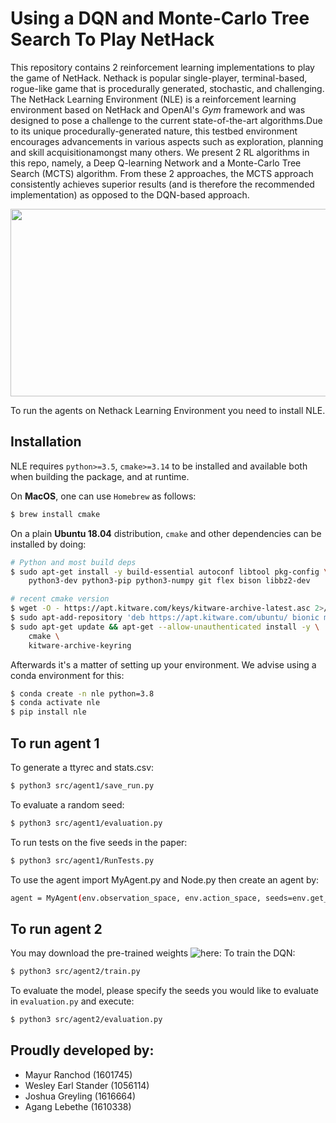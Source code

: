 # Using a DQN and Monte-Carlo Tree Search To Play NetHack
This repository contains 2 reinforcement learning implementations to play the game of NetHack. Nethack is popular single-player, terminal-based, rogue-like game that is procedurally  generated, stochastic, and challenging. The NetHack Learning Environment (NLE) is a reinforcement learning environment based on NetHack and OpenAI's *Gym* framework and was designed to pose a challenge to the current state-of-the-art algorithms.Due to its unique procedurally-generated nature, this testbed environment encourages advancements in various aspects such as exploration,  planning  and  skill  acquisitionamongst many others. We present 2 RL algorithms in this repo, namely, a Deep Q-learning Network and a Monte-Carlo Tree Search (MCTS) algorithm. From these 2 approaches, the MCTS approach consistently achieves superior results (and is therefore the recommended implementation) as opposed to the DQN-based approach.
<p align="center">
  <img src="https://nethackwiki.com/mediawiki/images/b/b4/UnNetHack.png" width="600" height = "300">
</p>

To run the agents on Nethack Learning Environment you need to install NLE.


## Installation

NLE requires `python>=3.5`, `cmake>=3.14` to be installed and available both when building the
package, and at runtime.

On **MacOS**, one can use `Homebrew` as follows:

``` bash
$ brew install cmake
```

On a plain **Ubuntu 18.04** distribution, `cmake` and other dependencies
can be installed by doing:

```bash
# Python and most build deps
$ sudo apt-get install -y build-essential autoconf libtool pkg-config \
    python3-dev python3-pip python3-numpy git flex bison libbz2-dev

# recent cmake version
$ wget -O - https://apt.kitware.com/keys/kitware-archive-latest.asc 2>/dev/null | sudo apt-key add -
$ sudo apt-add-repository 'deb https://apt.kitware.com/ubuntu/ bionic main'
$ sudo apt-get update && apt-get --allow-unauthenticated install -y \
    cmake \
    kitware-archive-keyring
```

Afterwards it's a matter of setting up your environment. We advise using a conda
environment for this:

```bash
$ conda create -n nle python=3.8
$ conda activate nle
$ pip install nle
```
## To run agent 1
To generate a ttyrec and stats.csv:
```bash
$ python3 src/agent1/save_run.py
```
To evaluate a random seed:
```bash
$ python3 src/agent1/evaluation.py
```
To run tests on the five seeds in the paper:
```bash
$ python3 src/agent1/RunTests.py
```
To use the agent import MyAgent.py and Node.py then create an agent by:
```bash
agent = MyAgent(env.observation_space, env.action_space, seeds=env.get_seeds())
```

## To run agent 2
You may download the pre-trained weights ![here](https://drive.google.com/file/d/1T0nMAWe5EELxPNMQd0Rmpv5lQy29JglL/view):
To train the DQN:
```bash
$ python3 src/agent2/train.py
```
To evaluate the model, please specify the seeds you would like to evaluate in `evaluation.py` and execute:
```bash
$ python3 src/agent2/evaluation.py
```
## Proudly developed by:
- Mayur Ranchod (1601745)
- Wesley Earl Stander (1056114)
- Joshua Greyling (1616664)
- Agang Lebethe (1610338)
